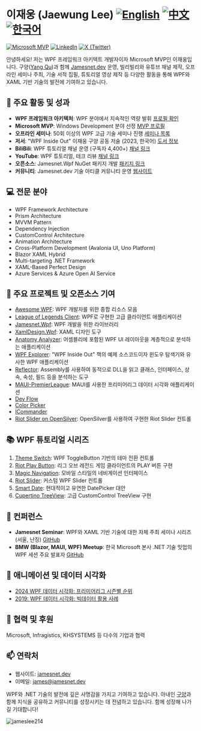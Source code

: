 # 이재웅 (Jaewung Lee)  [![English](https://img.shields.io/badge/README.md-English-blue.svg)](README.md) [![中文](https://img.shields.io/badge/README.md-中文-red.svg)](README.zh-CN.md) [![한국어](https://img.shields.io/badge/README.md-한국어-green.svg)](README.ko.md)

[![Microsoft MVP](https://img.shields.io/badge/Microsoft%20MVP-Windows%20Development-blue)](https://mvp.microsoft.com/en-us/PublicProfile/5004980)
[![LinkedIn](https://img.shields.io/badge/-LinkedIn-0077B5?style=flat&logo=linkedin&logoColor=white)](https://www.linkedin.com/in/jamesnet214/)
[![X (Twitter)](https://img.shields.io/badge/-X-000000?style=flat&logo=x&logoColor=white)](https://twitter.com/jamesnet214)

안녕하세요! 저는 WPF 프레임워크 아키텍트 개발자이자 Microsoft MVP인 이재웅입니다. 구양([Yang Qu](https://github.com/vickyqu115))과 함께 [Jamesnet.dev](https://jamesnet.dev) 운영, 빌리빌리와 유튜브 채널 제작, 오프라인 세미나 주최, 기술 서적 집필, 튜토리얼 영상 제작 등 다양한 활동을 통해 WPF와 XAML 기반 기술의 발전에 기여하고 있습니다.

## 🚀 주요 활동 및 성과

- **WPF 프레임워크 아키텍처**: WPF 분야에서 지속적인 역량 발휘 [프로필 확인](https://jamesnet.dev/profile/jamesnet214)
- **Microsoft MVP**: Windows Development 분야 선정 [MVP 프로필](https://bit.ly/4cWfsXb)
- **오프라인 세미나**: 50회 이상의 WPF 고급 기술 세미나 진행 [세미나 목록](https://bit.ly/4bWk3az)
- **저서**: "WPF Inside Out" 이재웅 구양 공동 저술 (2023, 한국어) [도서 정보](https://bit.ly/4cWqjjQ)
- **BiliBili**: WPF 튜토리얼 채널 운영 (구독자 4,400+) [채널 링크](https://bit.ly/3SkYutn)
- **YouTube**: WPF 튜토리얼, 테크 리뷰 [채널 링크](https://bit.ly/3WBe6eR)
- **오픈소스**: Jamesnet.Wpf NuGet 패키지 개발 [패키지 링크](https://www.nuget.org/packages/Jamesnet.Wpf/)
- **커뮤니티**: Jamesnet.dev 기술 아티클 커뮤니티 운영 [웹사이트](https://jamesnet.dev)

<!-- - **Udemy**: WPF 고급 기술 튜토리얼 시리즈 [강좌 링크](https://bit.ly/4bWk3az) -->

## 💻 전문 분야

- WPF Framework Architecture
- Prism Architecture
- MVVM Pattern
- Dependency Injection
- CustomControl Architecture
- Animation Architecture
- Cross-Platform Development (Avalonia UI, Uno Platform)
- Blazor XAML Hybrid
- Multi-targeting .NET Framework
- XAML-Based Perfect Design
- Azure Services & Azure Open AI Service

## 🌟 주요 프로젝트 및 오픈소스 기여

- [Awesome WPF](https://github.com/jamesnet214/awesome-wpf): WPF 개발자를 위한 종합 리소스 모음
- [League of Legends Client](https://github.com/jamesnet214/leagueoflegends): WPF로 구현한 고급 클라이언트 애플리케이션
- [Jamesnet.Wpf](https://github.com/jamesnet214/jamesnetwpf): WPF 개발을 위한 라이브러리
- [XamlDesign.Wpf](https://github.com/jamesnet214/xamldesignwpf): XAML 디자인 도구
- [Anatomy Analyzer](https://github.com/jamesnet214/anatomyanalyzer): 어셈블리에 포함된 WPF UI 레이아웃을 계층적으로 분석하는 애플리케이션
- [WPF Explorer](https://github.com/jamesnet214/wpf-explorer): "WPF Inside Out" 책의 예제 소스코드이자 윈도우 탐색기와 유사한 WPF 애플리케이션
- [Reflector](https://github.com/jamesnet214/reflector): Assembly를 사용하여 동적으로 DLL을 읽고 클래스, 인터페이스, 상속, 속성, 필드 등을 분석하는 도구
- [MAUI-PremierLeague](https://github.com/jamesnet214/maui-premierleague): MAUI를 사용한 프리미어리그 데이터 시각화 애플리케이션
- [Dev Flow](https://github.com/jamesnet214/devflow)
- [Color Picker](https://github.com/jamesnet214/colorpicker)
- [ICommander](https://github.com/jamesnet214/icommander)
- [Riot Slider on OpenSilver](https://github.com/jamesnet214/riotslider-opensilver): OpenSilver를 사용하여 구현한 Riot Slider 컨트롤

## 📚 WPF 튜토리얼 시리즈

1. [Theme Switch](https://github.com/jamesnetgroup/themeswitch): WPF ToggleButton 기반의 테마 전환 컨트롤
2. [Riot Play Button](https://github.com/jamesnetgroup/riotplaybutton): 리그 오브 레전드 게임 클라이언트의 PLAY 버튼 구현
3. [Magic Navigation](https://github.com/jamesnetgroup/navigationbar): 모바일 스타일의 네비게이션 인터페이스
4. [Riot Slider](https://github.com/jamesnetgroup/riotslider): 커스텀 WPF Slider 컨트롤
5. [Smart Date](https://github.com/jamesnetgroup/smartdate): 현대적이고 유연한 DatePicker 대안
6. [Cupertino TreeView](https://github.com/jamesnetgroup/cupertino-treeview): 고급 CustomControl TreeView 구현

## 🎤 컨퍼런스

- **Jamesnet Seminar**: WPF와 XAML 기반 기술에 대한 자체 주최 세미나 시리즈 (서울, 난징) [GitHub](https://github.com/jamesnet214/wpf)
- **BMW (Blazor, MAUI, WPF) Meetup**: 한국 Microsoft 본사 .NET 기술 밋업의 WPF 세션 주요 발표자 [GitHub](https://github.com/jamesnet214/wpf-meetup)

## 🎨 애니메이션 및 데이터 시각화

- [2024 WPF 데이터 시각화: 프리미어리그 시즌별 순위](https://bit.ly/3LJa65A)
- [2019: WPF 데이터 시각화: 빅데이터 활용 사례](https://bit.ly/4cWLsKJ)

## 🤝 협력 및 후원

Microsoft, Infragistics, KHSYSTEMS 등 다수의 기업과 협력

## 📫 연락처

- 웹사이트: [jamesnet.dev](https://jamesnet.dev)
- 이메일: james@jamesnet.dev

WPF와 .NET 기술의 발전에 깊은 사명감을 가지고 기여하고 있습니다. 아내인 [구양](https://github.com/vickyqu115)과 함께 지식을 공유하고 커뮤니티를 성장시키는 데 전념하고 있습니다. 함께 성장해 나가길 기대합니다!

<img src="https://komarev.com/ghpvc/?username=jamesnet214" alt="jameslee214" style="display: hidden"/> 

